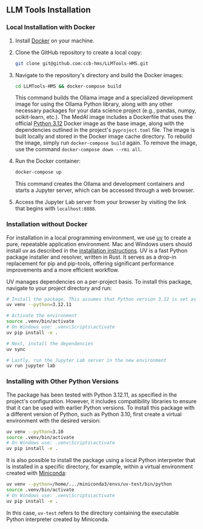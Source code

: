 ## LLM Tools Installation ##

### Local Installation with Docker ###

1. Install [Docker](https://docs.docker.com/) on your machine.

2. Clone the GitHub repository to create a local copy:
   ```bash
   git clone git@github.com:ccb-hms/LLMTools-HMS.git
   ```

3. Navigate to the repository's directory and build the Docker images:
   ```bash
   cd LLMTools-HMS && docker-compose build
   ```
   This command builds the Ollama image and a specialized development image for using the Ollama Python library, along with any other necessary packages for your data science project (e.g., pandas, numpy, scikit-learn, etc.). The MedAI image includes a Dockerfile that uses the official [Python 3.12](https://hub.docker.com/layers/library/python/3.12.10/images/sha256-2749d801aca0c7d0b0b2106dabe3a8bca138c597b273d18c4e497f61e703603c) Docker image as the base image, along with the dependencies outlined in the project's `pyproject.toml` file. The image is built locally and stored in the Docker image cache directory. To rebuild the image, simply run `docker-compose build` again. To remove the image, use the command `docker-compose down --rmi all`.

4. Run the Docker container:
   ```bash
   docker-compose up
   ```
   This command creates the Ollama and development containers and starts a Jupyter server, which can be accessed through a web browser.

5. Access the Jupyter Lab server from your browser by visiting the link that begins with `localhost:8888`.

### Installation without Docker ###

For installation in a local programming environment, we use [uv](https://github.com/astral-sh/uv) to create a pure, repeatable application environment. Mac and Windows users should install uv as described in the [installation instructions](https://github.com/astral-sh/uv#installation). UV is a fast Python package installer and resolver, written in Rust. It serves as a drop-in replacement for pip and pip-tools, offering significant performance improvements and a more efficient workflow.

UV manages dependencies on a per-project basis. To install this package, navigate to your project directory and run:

```bash
# Install the package. This assumes that Python version 3.12 is set as the current global Python interpreter. 
uv venv --python=3.12.11

# Activate the environment
source .venv/bin/activate 
# On Windows use: .venv\Scripts\activate 
uv pip install -e .

# Next, install the dependencies
uv sync

# Lastly, run the Jupyter Lab server in the new environment
uv run jupyter lab
```

### Installing with Other Python Versions ###

The package has been tested with Python 3.12.11, as specified in the project's configuration. However, it includes compatibility libraries to ensure that it can be used with earlier Python versions. To install this package with a different version of Python, such as Python 3.10, first create a virtual environment with the desired version:

```bash
uv venv --python=3.10 
source .venv/bin/activate 
# On Windows use: .venv\Scripts\activate 
uv pip install -e .
```

It is also possible to install the package using a local Python interpreter that is installed in a specific directory, for example, within a virtual environment created with [Miniconda](https://docs.anaconda.com/miniconda/):

```bash
uv venv --python=/home/.../miniconda3/envs/uv-test/bin/python
source .venv/bin/activate 
# On Windows use: .venv\Scripts\activate 
uv pip install -e .
```
In this case, `uv-test` refers to the directory containing the executable Python interpreter created by Miniconda.